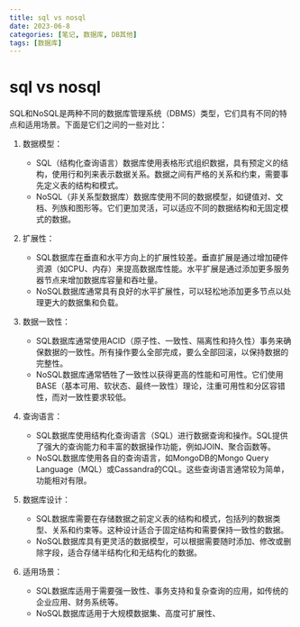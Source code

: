 ```yaml
---
title: sql vs nosql
date: 2023-06-8
categories: [笔记, 数据库, DB其他]
tags: [数据库]
---
```


# sql vs nosql

SQL和NoSQL是两种不同的数据库管理系统（DBMS）类型，它们具有不同的特点和适用场景。下面是它们之间的一些对比：

1. 数据模型：
    - SQL（结构化查询语言）数据库使用表格形式组织数据，具有预定义的结构，使用行和列来表示数据关系。数据之间有严格的关系和约束，需要事先定义表的结构和模式。
    - NoSQL（非关系型数据库）数据库使用不同的数据模型，如键值对、文档、列族和图形等。它们更加灵活，可以适应不同的数据结构和无固定模式的数据。

2. 扩展性：
    - SQL数据库在垂直和水平方向上的扩展性较差。垂直扩展是通过增加硬件资源（如CPU、内存）来提高数据库性能。水平扩展是通过添加更多服务器节点来增加数据库容量和吞吐量。
    - NoSQL数据库通常具有良好的水平扩展性，可以轻松地添加更多节点以处理更大的数据集和负载。

3. 数据一致性：
    - SQL数据库通常使用ACID（原子性、一致性、隔离性和持久性）事务来确保数据的一致性。所有操作要么全部完成，要么全部回滚，以保持数据的完整性。
    - NoSQL数据库通常牺牲了一致性以获得更高的性能和可用性。它们使用BASE（基本可用、软状态、最终一致性）理论，注重可用性和分区容错性，而对一致性要求较低。

4. 查询语言：
    - SQL数据库使用结构化查询语言（SQL）进行数据查询和操作。SQL提供了强大的查询能力和丰富的数据操作功能，例如JOIN、聚合函数等。
    - NoSQL数据库使用各自的查询语言，如MongoDB的Mongo Query Language（MQL）或Cassandra的CQL。这些查询语言通常较为简单，功能相对有限。

5. 数据库设计：
    - SQL数据库需要在存储数据之前定义表的结构和模式，包括列的数据类型、关系和约束等。这种设计适合于固定结构和需要保持一致性的数据。
    - NoSQL数据库具有更灵活的数据模型，可以根据需要随时添加、修改或删除字段，适合存储半结构化和无结构化的数据。

6. 适用场景：
    - SQL数据库适用于需要强一致性、事务支持和复杂查询的应用，如传统的企业应用、财务系统等。
    - NoSQL数据库适用于大规模数据集、高度可扩展性、
